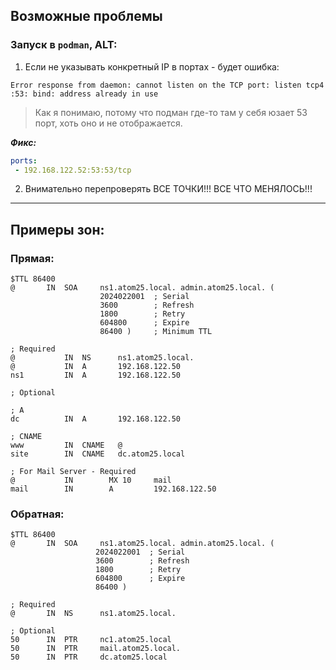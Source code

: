 ## Возможные проблемы

### Запуск в `podman`, ALT:
1. Если не указывать конкретный IP в портах - будет ошибка:
```logs
Error response from daemon: cannot listen on the TCP port: listen tcp4 :53: bind: address already in use
```
> Как я понимаю, потому что подман где-то там у себя юзает 53 порт, хоть оно и не отображается.

___Фикс:___
```yml
ports:
 - 192.168.122.52:53:53/tcp
```

2. Внимательно перепроверять ВСЕ ТОЧКИ!!! ВСЕ ЧТО МЕНЯЛОСЬ!!!

---

## Примеры зон:

### Прямая:
```bind
$TTL 86400
@       IN  SOA     ns1.atom25.local. admin.atom25.local. (
                    2024022001  ; Serial
                    3600        ; Refresh
                    1800        ; Retry
                    604800      ; Expire
                    86400 )     ; Minimum TTL

; Required
@           IN  NS      ns1.atom25.local.
@           IN  A       192.168.122.50
ns1         IN  A       192.168.122.50

; Optional

; A
dc          IN  A       192.168.122.50

; CNAME
www         IN  CNAME   @
site        IN  CNAME   dc.atom25.local

; For Mail Server - Required
@           IN        MX 10     mail
mail        IN        A         192.168.122.50
```

### Обратная:
```bind
$TTL 86400
@       IN  SOA     ns1.atom25.local. admin.atom25.local. (
                   2024022001  ; Serial
                   3600        ; Refresh
                   1800        ; Retry
                   604800      ; Expire
                   86400 )

; Required
@       IN  NS      ns1.atom25.local.

; Optional
50      IN  PTR     nc1.atom25.local
50      IN  PTR     mail.atom25.local.
50      IN  PTR     dc.atom25.local
```